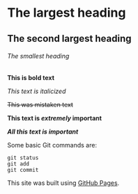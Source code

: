 # The largest heading 

## The second largest heading 

###### The smallest heading 

**This is bold text** 

*This text is italicized* 

~~This was mistaken text~~ 

**This text is _extremely_ important** 

***All this text is important*** 

Some basic Git commands are: 

``` 
git status 
git add 
git commit 
``` 

This site was built using [GitHub Pages](https://pages.github.com/). 
